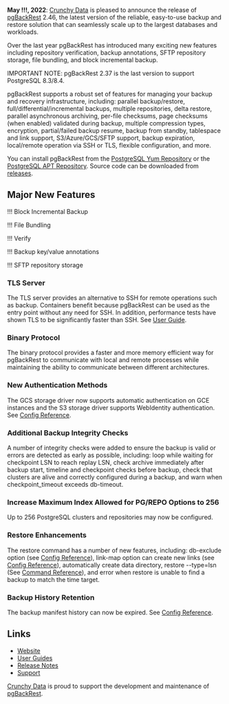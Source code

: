 **May !!!, 2022**: [Crunchy Data](https://www.crunchydata.com) is pleased to announce the release of [pgBackRest](https://pgbackrest.org/) 2.46, the latest version of the reliable, easy-to-use backup and restore solution that can seamlessly scale up to the largest databases and workloads.

Over the last year pgBackRest has introduced many exciting new features including repository verification, backup annotations, SFTP repository storage, file bundling, and block incremental backup.

IMPORTANT NOTE: pgBackRest 2.37 is the last version to support PostgreSQL 8.3/8.4.

pgBackRest supports a robust set of features for managing your backup and recovery infrastructure, including: parallel backup/restore, full/differential/incremental backups, multiple repositories, delta restore, parallel asynchronous archiving, per-file checksums, page checksums (when enabled) validated during backup, multiple compression types, encryption, partial/failed backup resume, backup from standby, tablespace and link support, S3/Azure/GCS/SFTP support, backup expiration, local/remote operation via SSH or TLS, flexible configuration, and more.

You can install pgBackRest from the [PostgreSQL Yum Repository](https://yum.postgresql.org/) or the [PostgreSQL APT Repository](https://apt.postgresql.org). Source code can be downloaded from [releases](https://github.com/pgbackrest/pgbackrest/releases).

## Major New Features

!!! Block Incremental Backup

!!! File Bundling

!!! Verify

!!! Backup key/value annotations

!!! SFTP repository storage

### TLS Server

The TLS server provides an alternative to SSH for remote operations such as backup. Containers benefit because pgBackRest can be used as the entry point without any need for SSH. In addition, performance tests have shown TLS to be significantly faster than SSH. See [User Guide](https://pgbackrest.org/user-guide-rhel.html#repo-host/setup-tls).

### Binary Protocol

The binary protocol provides a faster and more memory efficient way for pgBackRest to communicate with local and remote processes while maintaining the ability to communicate between different architectures.

### New Authentication Methods

The GCS storage driver now supports automatic authentication on GCE instances and the S3 storage driver supports WebIdentity authentication. See [Config Reference](https://pgbackrest.org/configuration.html#section-repository/option-repo-gcs-key-type).

### Additional Backup Integrity Checks

A number of integrity checks were added to ensure the backup is valid or errors are detected as early as possible, including: loop while waiting for checkpoint LSN to reach replay LSN, check archive immediately after backup start, timeline and checkpoint checks before backup, check that clusters are alive and correctly configured during a backup, and warn when checkpoint_timeout exceeds db-timeout.

### Increase Maximum Index Allowed for PG/REPO Options to 256

Up to 256 PostgreSQL clusters and repositories may now be configured.

### Restore Enhancements

The restore command has a number of new features, including: db-exclude option (see [Config Reference](https://pgbackrest.org/configuration.html#section-restore/option-db-exclude)), link-map option can create new links (see [Config Reference](https://pgbackrest.org/configuration.html#section-restore/option-link-map)), automatically create data directory, restore --type=lsn (See [Command Reference](https://pgbackrest.org/command.html#command-restore/category-command/option-type)), and error when restore is unable to find a backup to match the time target.

### Backup History Retention

The backup manifest history can now be expired. See [Config Reference](https://pgbackrest.org/configuration.html#section-repository/option-repo-retention-history).

## Links
- [Website](https://pgbackrest.org)
- [User Guides](https://pgbackrest.org/user-guide-index.html)
- [Release Notes](https://pgbackrest.org/release.html)
- [Support](http://pgbackrest.org/#support)

[Crunchy Data](https://www.crunchydata.com) is proud to support the development and maintenance of [pgBackRest](https://github.com/pgbackrest/pgbackrest).
